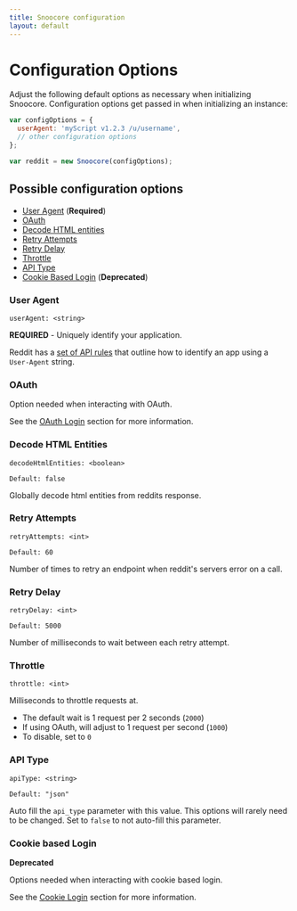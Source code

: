 ```yaml
---
title: Snoocore configuration
layout: default
---
```


# Configuration Options

Adjust the following default options as necessary when initializing Snoocore. Configuration options get passed in when initializing an instance:

```javascript
var configOptions = {
  userAgent: 'myScript v1.2.3 /u/username',
  // other configuration options
};

var reddit = new Snoocore(configOptions);
```

## Possible configuration options

 - [User Agent](#userAgent) (**Required**)
 - [OAuth](#oauth)
 - [Decode HTML entities](#decodeHtml)
 - [Retry Attempts](#retryAttempts)
 - [Retry Delay](#retryDelay)
 - [Throttle](#throttle)
 - [API Type](#apiType)
 - [Cookie Based Login](#login) (**Deprecated**)


<a name="userAgent"></a>
### User Agent

`userAgent: <string>`

**REQUIRED** - Uniquely identify your application.

Reddit has a [set of API rules](https://github.com/reddit/reddit/wiki/API#wiki-rules) that outline how to identify an app using a `User-Agent` string.

<a name="oauth"></a>
### OAuth

Option needed when interacting with OAuth.

See the [OAuth Login](oauth.html) section for more information.


<a name="decodeHtml"></a>
### Decode HTML Entities

`decodeHtmlEntities: <boolean>`

```
Default: false
```

Globally decode html entities from reddits response.


<a name="retryAttempts"></a>
### Retry Attempts

`retryAttempts: <int>`

```
Default: 60
```

Number of times to retry an endpoint when reddit's servers error on a call.

<a name="retryDelay"></a>
### Retry Delay

`retryDelay: <int>`

```
Default: 5000
```

Number of milliseconds to wait between each retry attempt.


<a name="throttle"></a>
### Throttle

`throttle: <int>`

Milliseconds to throttle requests at.

- The default wait is 1 request per 2 seconds (`2000`)
- If using OAuth, will adjust to 1 request per second (`1000`)
- To disable, set to `0`


<a name="apiType"></a>
### API Type

`apiType: <string>`

```
Default: "json"
```

Auto fill the `api_type` parameter with this value. This options will rarely need to be changed. Set to `false` to not auto-fill this parameter.


<a name="login"></a>
### Cookie based Login

**Deprecated**

Options needed when interacting with cookie based login.

See the [Cookie Login](cookies.html) section for more information.
